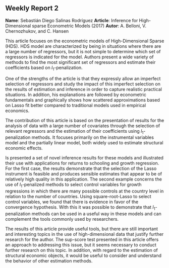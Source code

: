 ## Weekly Report 2

**Name**: Sebastián Diego Salinas Rodríguez
**Article**: Inference for High-Dimensional sparse Econometric Models (2017)
**Autor**: A. Belloni, V. Chernozhukov, and C. Hansen


This article focuses on the econometric models of High-Dimensional Sparse (HDS). HDS model are characterized by being in situations where there are a large number of regressors, but it is not simple to determine which set of regressors is indicated for the model. Authors present a wide variety of methods to find the most significant set of regressors and estimate their coefficients based on $l_1$-penalization.


One of the strengths of the article is that they expressly allow an imperfect selection of regressors and study the impact of this imperfect selection on the results of estimation and inference in order to capture realistic practical situations. In addition, his explanations are followed by econometric fundamentals and graphically shows how scattered approximations based on Lasso fit better compared to traditional models used in empirical economics.


The contribution of this article is based on the presentation of results for the analysis of data with a large number of covariates through the selection of relevant regressors and the estimation of their coefficients using $l_1$-penalization methods. It focuses primarily on the instrumental variables model and the partially linear model, both widely used to estimate structural economic effects. 

Is presented a set of novel inference results for these models and illustrated their use with applications for returns to schooling and growth regression. For the first case, the results demonstrate that the selection of the Lasso instrument is feasible and produces sensible estimates that appear to be of relatively high quality in this application. The second example concerns the use of $l_1$-penalized methods to select control variables for growth regressions in which there are many possible controls at the country level in relation to the number of countries. Using square-root-Lasso to select control variables, we found that there is evidence in favor of the convergence hypothesis.
With this it was possible to demonstrate that $l_1$-penalization methods can be used in a useful way in these models and can complement the tools commonly used by researchers.


The results of this article provide useful tools, but there are still important and interesting topics in the use of high-dimensional data that justify further research for the author.  The sup-score test presented in this article offers an approach to addressing this issue, but it seems necessary to conduct further research on this topic. In addition, with regard to the estimation of structural economic objects, it would be useful to consider and understand the behavior of other estimation methods.